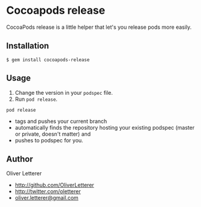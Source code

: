 # Cocoapods release

CocoaPods release is a little helper that let's you release pods more easily.

## Installation

    $ gem install cocoapods-release

## Usage

1. Change the version in your `podspec` file.
2. Run `pod release`.

`pod release`
* tags and pushes your current branch
* automatically finds the repository hosting your existing podspec (master or private, doesn't matter) and
* pushes to podspec for you.

## Author

Oliver Letterer

- http://github.com/OliverLetterer
- http://twitter.com/oletterer
- oliver.letterer@gmail.com
